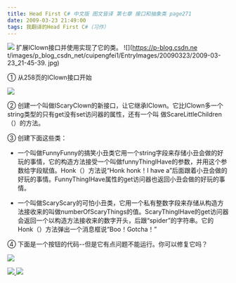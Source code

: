```yaml
---
title: Head First C# 中文版 图文皆译 第七章 接口和抽象类 page271
date: 2009-03-23 21:49:00
tags: 我翻译的Head First C#（习作）
---
```

![](https://p-blog.csdn.net/images/p_blog_csdn_net/cuipengfei1/EntryImages/20090323/2009-03-23_21-28-17.jpg) 扩展IClown接口并使用实现了它的类。 ![](https://p-blog.csdn.ne
t/images/p_blog_csdn_net/cuipengfei1/EntryImages/20090323/2009-03-23_21-45-39.
jpg)

  

①  从258页的IClown接口开始

  

![](https://p-blog.csdn.net/images/p_blog_csdn_net/cuipengfei1/EntryImages/20090323/2009-03-23_21-29-43.jpg)

②  创建一个叫做IScaryClown的新接口，让它继承IClown。它比IClown多一个string类型的只有get没有set访问器的属性，还有一个叫
做ScareLittleChildren（）的方法。

  

③  创建下面这些类：

  

*  一个叫做FunnyFunny的搞笑小丑类它用一个string字段来存储小丑会做的好玩的事情，它的构造方法接受一个叫做funnyThingIHave的参数，并用这个参数给字段赋值。Honk（）方法说“Honk honk！I have a”后面跟着小丑会做的好玩的事情。FunnyThingIHave属性的get访问器也返回小丑会做的好玩的事情。 

  

*  一个叫做ScaryScary的可怕小丑类，它用一个私有整数字段来存储从构造方法接收来的叫做numberOfScaryThings的值。ScaryThingIHave的get访问器会返回一个以构造方法接收来的数字开头，后跟“spider”的字符串。它的Honk（）方法弹出一个消息框说“Boo！Gotcha！” 

  

④  下面是一个按钮的代码--但是它有点问题不能运行。你可以修复它吗？

![](https://p-blog.csdn.net/images/p_blog_csdn_net/cuipengfei1/EntryImages/20090323/2009-03-23_21-42-13.jpg)



[ ![](https://profile.csdnimg.cn/5/2/5/3_cuipengfei1)
![](https://g.csdnimg.cn/static/user-reg-year/1x/11.png)
](https://blog.csdn.net/cuipengfei1)





